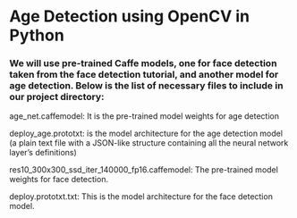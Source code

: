 # Age Detection using OpenCV in Python
### We will use pre-trained Caffe models, one for face detection taken from the face detection tutorial, and another model for age detection. Below is the list of necessary files to include in our project directory:

   age_net.caffemodel: It is the pre-trained model weights for age detection
  
   deploy_age.prototxt: is the model architecture for the age detection model (a plain text file with a JSON-like structure containing all the neural network layer’s definitions)
  
   res10_300x300_ssd_iter_140000_fp16.caffemodel: The pre-trained model weights for face detection.
  
   deploy.prototxt.txt: This is the model architecture for the face detection model.
